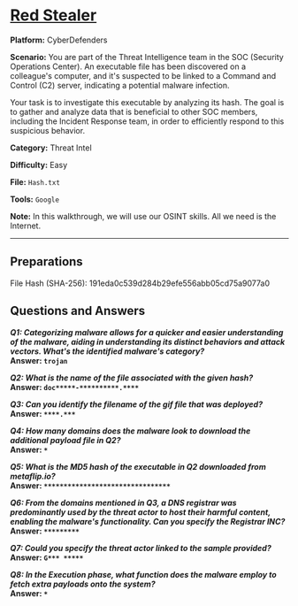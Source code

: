 # <a href="https://cyberdefenders.org/blueteam-ctf-challenges/red-stealer//">Red Stealer</a>

**Platform:** CyberDefenders

**Scenario:** You are part of the Threat Intelligence team in the SOC (Security Operations Center). An executable file has been discovered on a colleague's computer, and it's suspected to be linked to a Command and Control (C2) server, indicating a potential malware infection.

Your task is to investigate this executable by analyzing its hash. The goal is to gather and analyze data that is beneficial to other SOC members, including the Incident Response team, in order to efficiently respond to this suspicious behavior.

**Category:** Threat Intel

**Difficulty:** Easy

**File:** `Hash.txt`

**Tools:** `Google` 

**Note:** In this walkthrough, we will use our OSINT skills. All we need is the Internet.

---

## **Preparations**

File Hash (SHA-256): 191eda0c539d284b29efe556abb05cd75a9077a0

## **Questions and Answers**

***Q1: Categorizing malware allows for a quicker and easier understanding of the malware, aiding in understanding its distinct behaviors and attack vectors. What's the identified malware's category?***  
**Answer: `trojan`**

***Q2: What is the name of the file associated with the given hash?***  
**Answer: `doc*****-**********.****`**

***Q3: Can you identify the filename of the gif file that was deployed?***  
**Answer: `****.***`**

***Q4: How many domains does the malware look to download the additional payload file in Q2?***  
**Answer: `*`**

***Q5: What is the MD5 hash of the executable in Q2 downloaded from metaflip.io?***  
**Answer: `********************************`**

***Q6: From the domains mentioned in Q3, a DNS registrar was predominantly used by the threat actor to host their harmful content, enabling the malware's functionality. Can you specify the Registrar INC?***  
**Answer: `*********`**

***Q7: Could you specify the threat actor linked to the sample provided?***  
**Answer: `G*** *****`**

***Q8: In the Execution phase, what function does the malware employ to fetch extra payloads onto the system?***  
**Answer: `*`**
